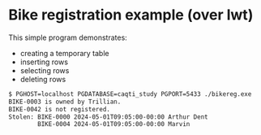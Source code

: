 # Bike registration example (over lwt)

This simple program demonstrates:

- creating a temporary table
- inserting rows
- selecting rows
- deleting rows

```sh
$ PGHOST=localhost PGDATABASE=caqti_study PGPORT=5433 ./bikereg.exe
BIKE-0003 is owned by Trillian.
BIKE-0042 is not registered.
Stolen: BIKE-0000 2024-05-01T09:05:00-00:00 Arthur Dent
        BIKE-0004 2024-05-01T09:05:00-00:00 Marvin
```
